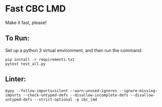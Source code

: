 # Fast CBC LMD

Make it fast, please!

## To Run:

Set up a python 3 virtual environment, and then run the command:

~~~~
pip install -r requirements.txt
pytest test_all.py
~~~~

## Linter:

~~~~
mypy --follow-imports=silent --warn-unused-ignores --ignore-missing-imports --check-untyped-defs --disallow-incomplete-defs --disallow-untyped-defs --strict-optional -p cbc_lmd
~~~~
